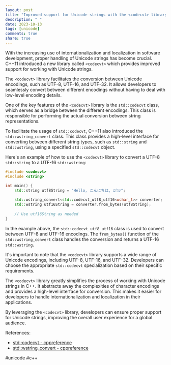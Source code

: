 ```yaml
---
layout: post
title: "Improved support for Unicode strings with the <codecvt> library"
description: " "
date: 2023-10-13
tags: [unicode]
comments: true
share: true
---
```


With the increasing use of internationalization and localization in software development, proper handling of Unicode strings has become crucial. C++11 introduced a new library called `<codecvt>` which provides improved support for working with Unicode strings.

The `<codecvt>` library facilitates the conversion between Unicode encodings, such as UTF-8, UTF-16, and UTF-32. It allows developers to seamlessly convert between different encodings without having to deal with low-level encoding details.

One of the key features of the `<codecvt>` library is the `std::codecvt` class, which serves as a bridge between the different encodings. This class is responsible for performing the actual conversion between string representations.

To facilitate the usage of `std::codecvt`, C++11 also introduced the `std::wstring_convert` class. This class provides a high-level interface for converting between different string types, such as `std::string` and `std::wstring`, using a specified `std::codecvt` object.

Here's an example of how to use the `<codecvt>` library to convert a UTF-8 `std::string` to a UTF-16 `std::wstring`:

```cpp
#include <codecvt>
#include <string>

int main() {
    std::string utf8String = "Hello, こんにちは, שלום";
    
    std::wstring_convert<std::codecvt_utf8_utf16<wchar_t>> converter;
    std::wstring utf16String = converter.from_bytes(utf8String);
    
    // Use utf16String as needed
}
```

In the example above, the `std::codecvt_utf8_utf16` class is used to convert between UTF-8 and UTF-16 encodings. The `from_bytes()` function of the `std::wstring_convert` class handles the conversion and returns a UTF-16 `std::wstring`.

It's important to note that the `<codecvt>` library supports a wide range of Unicode encodings, including UTF-8, UTF-16, and UTF-32. Developers can choose the appropriate `std::codecvt` specialization based on their specific requirements.

The `<codecvt>` library greatly simplifies the process of working with Unicode strings in C++. It abstracts away the complexities of character encodings and provides a high-level interface for conversion. This makes it easier for developers to handle internationalization and localization in their applications.

By leveraging the `<codecvt>` library, developers can ensure proper support for Unicode strings, improving the overall user experience for a global audience.

References:
- [std::codecvt - cppreference](https://en.cppreference.com/w/cpp/locale/codecvt)
- [std::wstring_convert - cppreference](https://en.cppreference.com/w/cpp/locale/wstring_convert)

#unicode #c++
